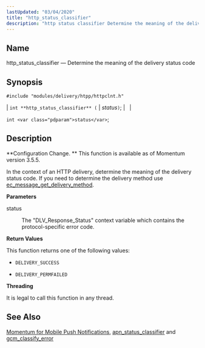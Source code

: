 ```yaml
---
lastUpdated: "03/04/2020"
title: "http_status_classifier"
description: "http status classifier Determine the meaning of the delivery status code int http status classifier status int status Configuration Change This function is available as of Momentum version 3 5 5 In the context of an HTTP delivery determine the meaning of the delivery status code If you need to..."
---
```


<a name="apis.http_status_classifier"></a> 
## Name

http_status_classifier — Determine the meaning of the delivery status code

## Synopsis

`#include "modules/delivery/htpp/httpclnt.h"`

| `int **http_status_classifier** (` | <var class="pdparam">status</var>`)`; |   |

`int <var class="pdparam">status</var>`;<a name="idp52635696"></a> 
## Description

**Configuration Change. ** This function is available as of Momentum version 3.5.5.

In the context of an HTTP delivery, determine the meaning of the delivery status code. If you need to determine the delivery method use [ec_message_get_delivery_method](/momentum/3/3-api/apis-ec-message-get-delivery-method).

**<a name="idp52639232"></a> Parameters**

<dl class="variablelist">

<dt>status</dt>

<dd>

The "DLV_Response_Status" context variable which contains the protocol-specific error code.

</dd>

</dl>

**<a name="idp52642048"></a> Return Values**

This function returns one of the following values:

*   `DELIVERY_SUCCESS`

*   `DELIVERY_PERMFAILED`

**<a name="idp52646560"></a> Threading**

It is legal to call this function in any thread.

<a name="idp52647664"></a> 
## See Also

[Momentum for Mobile Push Notifications](/momentum/3/3-push), [apn_status_classifier](/momentum/3/3-api/apis-apn-status-classifier) and [gcm_classify_error](/momentum/3/3-api/apis-gcm-classify-error)